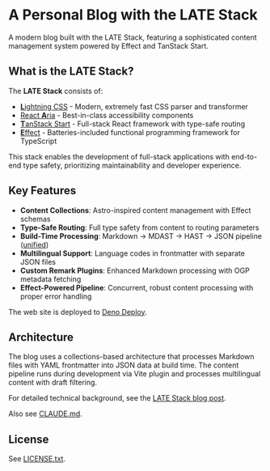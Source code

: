 # A Personal Blog with the LATE Stack

A modern blog built with the LATE Stack, featuring a sophisticated content
management system powered by Effect and TanStack Start.

## What is the LATE Stack?

The **LATE Stack** consists of:

- [**L**ightning CSS](https://lightningcss.dev/) - Modern, extremely fast CSS parser and transformer
- [React **A**ria](https://react-spectrum.adobe.com/react-aria/) - Best-in-class accessibility components
- [**T**anStack Start](https://tanstack.com/start/) - Full-stack React framework with type-safe routing
- [**E**ffect](https://effect.website/) - Batteries-included functional programming framework for TypeScript

This stack enables the development of full-stack applications with end-to-end
type safety, prioritizing maintainability and developer experience.

## Key Features

- **Content Collections**: Astro-inspired content management with Effect schemas
- **Type-Safe Routing**: Full type safety from content to routing parameters
- **Build-Time Processing**: Markdown → MDAST → HAST → JSON pipeline ([unified](https://unifiedjs.com/))
- **Multilingual Support**: Language codes in frontmatter with separate JSON files
- **Custom Remark Plugins**: Enhanced Markdown processing with OGP metadata fetching
- **Effect-Powered Pipeline**: Concurrent, robust content processing with proper error handling

The web site is deployed to [Deno Deploy](https://deno.com/deploy).

## Architecture

The blog uses a collections-based architecture that processes Markdown files
with YAML frontmatter into JSON data at build time. The content pipeline runs
during development via Vite plugin and processes multilingual content with draft
filtering.

For detailed technical background, see the [LATE Stack blog post](src/contents/posts/start-blog-late.md).

Also see [CLAUDE.md](./CLAUDE.md).

## License

See [LICENSE.txt](./LICENSE.txt).
